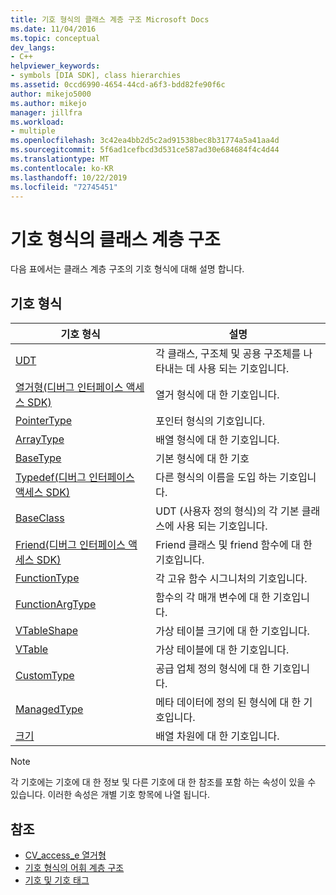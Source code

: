 ```yaml
---
title: 기호 형식의 클래스 계층 구조 Microsoft Docs
ms.date: 11/04/2016
ms.topic: conceptual
dev_langs:
- C++
helpviewer_keywords:
- symbols [DIA SDK], class hierarchies
ms.assetid: 0ccd6990-4654-44cd-a6f3-bdd82fe90f6c
author: mikejo5000
ms.author: mikejo
manager: jillfra
ms.workload:
- multiple
ms.openlocfilehash: 3c42ea4bb2d5c2ad91538bec8b31774a5a41aa4d
ms.sourcegitcommit: 5f6ad1cefbcd3d531ce587ad30e684684f4c4d44
ms.translationtype: MT
ms.contentlocale: ko-KR
ms.lasthandoff: 10/22/2019
ms.locfileid: "72745451"
---
```

# <a name="class-hierarchy-of-symbol-types"></a>기호 형식의 클래스 계층 구조
다음 표에서는 클래스 계층 구조의 기호 형식에 대해 설명 합니다.

## <a name="symbol-types"></a>기호 형식

|기호 형식|설명|
|-----------------|-----------------|
|[UDT](../../debugger/debug-interface-access/udt.md)|각 클래스, 구조체 및 공용 구조체를 나타내는 데 사용 되는 기호입니다.|
|[열거형(디버그 인터페이스 액세스 SDK)](../../debugger/debug-interface-access/enum-debug-interface-access-sdk.md)|열거 형식에 대 한 기호입니다.|
|[PointerType](../../debugger/debug-interface-access/pointertype.md)|포인터 형식의 기호입니다.|
|[ArrayType](../../debugger/debug-interface-access/arraytype.md)|배열 형식에 대 한 기호입니다.|
|[BaseType](../../debugger/debug-interface-access/basetype.md)|기본 형식에 대 한 기호|
|[Typedef(디버그 인터페이스 액세스 SDK)](../../debugger/debug-interface-access/typedef-debug-interface-access-sdk.md)|다른 형식의 이름을 도입 하는 기호입니다.|
|[BaseClass](../../debugger/debug-interface-access/baseclass.md)|UDT (사용자 정의 형식)의 각 기본 클래스에 사용 되는 기호입니다.|
|[Friend(디버그 인터페이스 액세스 SDK)](../../debugger/debug-interface-access/friend-debug-interface-access-sdk.md)|Friend 클래스 및 friend 함수에 대 한 기호입니다.|
|[FunctionType](../../debugger/debug-interface-access/functiontype.md)|각 고유 함수 시그니처의 기호입니다.|
|[FunctionArgType](../../debugger/debug-interface-access/functionargtype.md)|함수의 각 매개 변수에 대 한 기호입니다.|
|[VTableShape](../../debugger/debug-interface-access/vtableshape.md)|가상 테이블 크기에 대 한 기호입니다.|
|[VTable](../../debugger/debug-interface-access/vtable.md)|가상 테이블에 대 한 기호입니다.|
|[CustomType](../../debugger/debug-interface-access/customtype.md)|공급 업체 정의 형식에 대 한 기호입니다.|
|[ManagedType](../../debugger/debug-interface-access/managedtype.md)|메타 데이터에 정의 된 형식에 대 한 기호입니다.|
|[크기](../../debugger/debug-interface-access/dimension.md)|배열 차원에 대 한 기호입니다.|

> [!NOTE]
> 각 기호에는 기호에 대 한 정보 및 다른 기호에 대 한 참조를 포함 하는 속성이 있을 수 있습니다. 이러한 속성은 개별 기호 항목에 나열 됩니다.

## <a name="see-also"></a>참조
- [CV_access_e 열거형](../../debugger/debug-interface-access/cv-access-e.md)
- [기호 형식의 어휘 계층 구조](../../debugger/debug-interface-access/lexical-hierarchy-of-symbol-types.md)
- [기호 및 기호 태그](../../debugger/debug-interface-access/symbols-and-symbol-tags.md)